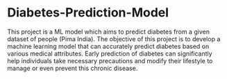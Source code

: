 # Diabetes-Prediction-Model
This project is a ML model which aims to predict diabetes from a given dataset of people (Pima India). 
The objective of this project is to develop a machine learning model that can accurately predict diabetes based on various medical attributes. Early prediction of diabetes can significantly help individuals take necessary precautions and modify their lifestyle to manage or even prevent this chronic disease.


